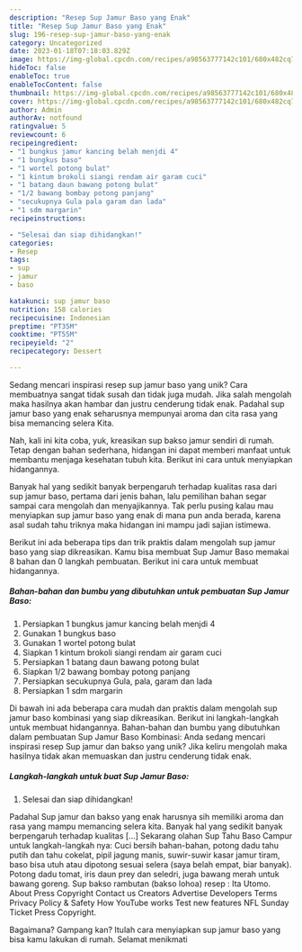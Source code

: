 ```yaml
---
description: "Resep Sup Jamur Baso yang Enak"
title: "Resep Sup Jamur Baso yang Enak"
slug: 196-resep-sup-jamur-baso-yang-enak
category: Uncategorized
date: 2023-01-18T07:18:03.829Z
image: https://img-global.cpcdn.com/recipes/a98563777142c101/680x482cq70/sup-jamur-baso-foto-resep-utama.jpg
hideToc: false
enableToc: true
enableTocContent: false
thumbnail: https://img-global.cpcdn.com/recipes/a98563777142c101/680x482cq70/sup-jamur-baso-foto-resep-utama.jpg
cover: https://img-global.cpcdn.com/recipes/a98563777142c101/680x482cq70/sup-jamur-baso-foto-resep-utama.jpg
author: Admin
authorAv: notfound
ratingvalue: 5
reviewcount: 6
recipeingredient:
- "1 bungkus jamur kancing belah menjdi 4"
- "1 bungkus baso"
- "1 wortel potong bulat"
- "1 kintum brokoli siangi rendam air garam cuci"
- "1 batang daun bawang potong bulat"
- "1/2 bawang bombay potong panjang"
- "secukupnya Gula pala garam dan lada"
- "1 sdm margarin"
recipeinstructions:

- "Selesai dan siap dihidangkan!"
categories:
- Resep
tags:
- sup
- jamur
- baso

katakunci: sup jamur baso 
nutrition: 158 calories
recipecuisine: Indonesian
preptime: "PT35M"
cooktime: "PT55M"
recipeyield: "2"
recipecategory: Dessert

---
```





Sedang mencari inspirasi resep sup jamur baso yang unik? Cara membuatnya sangat tidak susah dan tidak juga mudah. Jika salah mengolah maka hasilnya akan hambar dan justru cenderung tidak enak. Padahal sup jamur baso yang enak seharusnya mempunyai aroma dan cita rasa yang bisa memancing selera Kita.





Nah, kali ini kita coba, yuk, kreasikan sup bakso jamur sendiri di rumah. Tetap dengan bahan sederhana, hidangan ini dapat memberi manfaat untuk membantu menjaga kesehatan tubuh kita. Berikut ini cara untuk menyiapkan hidangannya.

Banyak hal yang sedikit banyak berpengaruh terhadap kualitas rasa dari sup jamur baso, pertama dari jenis bahan, lalu pemilihan bahan segar sampai cara mengolah dan menyajikannya. Tak perlu pusing kalau mau menyiapkan sup jamur baso yang enak di mana pun anda berada, karena asal sudah tahu triknya maka hidangan ini mampu jadi sajian istimewa.






Berikut ini ada beberapa tips dan trik praktis dalam mengolah sup jamur baso yang siap dikreasikan. Kamu bisa membuat Sup Jamur Baso memakai 8 bahan dan 0 langkah pembuatan. Berikut ini cara untuk membuat hidangannya.

<!--inarticleads1-->

##### Bahan-bahan dan bumbu yang dibutuhkan untuk pembuatan Sup Jamur Baso:

1. Persiapkan 1 bungkus jamur kancing belah menjdi 4
1. Gunakan 1 bungkus baso
1. Gunakan 1 wortel potong bulat
1. Siapkan 1 kintum brokoli siangi rendam air garam cuci
1. Persiapkan 1 batang daun bawang potong bulat
1. Siapkan 1/2 bawang bombay potong panjang
1. Persiapkan secukupnya Gula, pala, garam dan lada
1. Persiapkan 1 sdm margarin


Di bawah ini ada beberapa cara mudah dan praktis dalam mengolah sup jamur baso kombinasi yang siap dikreasikan. Berikut ini langkah-langkah untuk membuat hidangannya. Bahan-bahan dan bumbu yang dibutuhkan dalam pembuatan Sup Jamur Baso Kombinasi: Anda sedang mencari inspirasi resep Sup jamur dan bakso yang unik? Jika keliru mengolah maka hasilnya tidak akan memuaskan dan justru cenderung tidak enak. 

<!--inarticleads2-->

##### Langkah-langkah untuk buat Sup Jamur Baso:


1. Selesai dan siap dihidangkan!

Padahal Sup jamur dan bakso yang enak harusnya sih memiliki aroma dan rasa yang mampu memancing selera kita. Banyak hal yang sedikit banyak berpengaruh terhadap kualitas […] Sekarang olahan Sup Tahu Baso Campur untuk langkah-langkah nya: Cuci bersih bahan-bahan, potong dadu tahu putih dan tahu cokelat, pipil jagung manis, suwir-suwir kasar jamur tiram, baso bisa utuh atau dipotong sesuai selera (saya belah empat, biar banyak). Potong dadu tomat, iris daun prey dan seledri, juga bawang merah untuk bawang goreng. Sup bakso rambutan (bakso lohoa) resep : Ita Utomo. About Press Copyright Contact us Creators Advertise Developers Terms Privacy Policy &amp; Safety How YouTube works Test new features NFL Sunday Ticket Press Copyright. 

Bagaimana? Gampang kan? Itulah cara menyiapkan sup jamur baso yang bisa kamu lakukan di rumah. Selamat menikmati
